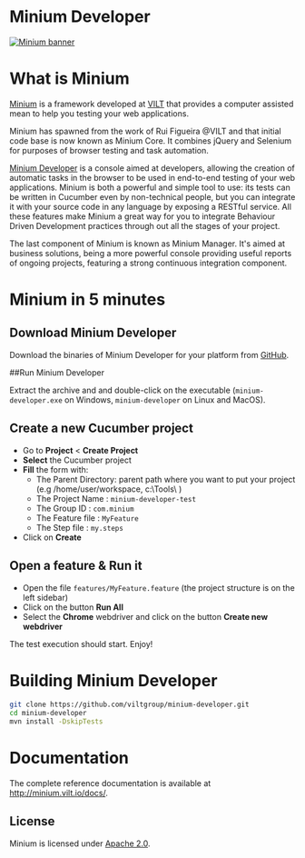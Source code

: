 Minium Developer
================

[![Minium banner](http://minium.vilt.io/images/minium_logo.png)](http://minium.vilt.io/)

What is Minium
=============

[Minium](https://github.com/viltgroup/minium/) is a framework developed at [VILT](http://vilt-group.com) that provides a computer assisted mean to help you testing your web applications.

Minium has spawned from the work of Rui Figueira @VILT and that initial code base is now known as Minium Core. It combines jQuery and Selenium for purposes of browser testing and task automation.

[Minium Developer](https://github.com/viltgroup/minium-developer/) is a console aimed at developers, allowing the creation of automatic tasks in the browser to be used in end-to-end testing of your web applications.
Minium is both a powerful and simple tool to use: its tests can be written in Cucumber even by non-technical people, but you can integrate it with your source code in any language by exposing a RESTful service.
All these features make Minium a great way for you to integrate Behaviour Driven Development practices through out all the stages of your project.

The last component of Minium is known as Minium Manager. It's aimed at business solutions, being a more powerful console providing useful reports of ongoing projects, featuring a strong continuous integration component.

Minium in 5 minutes
============
## Download Minium Developer

Download the binaries of Minium Developer for your platform from [GitHub](https://github.com/viltgroup/minium-developer/releases).

##Run Minium Developer

Extract the archive and and double-click on the executable (`minium-developer.exe` on Windows, `minium-developer` on Linux and MacOS).

## Create a new **Cucumber project**

* Go to **Project** < **Create Project**
* **Select** the Cucumber project
* **Fill** the form with:
    * The Parent Directory:  parent path where you want to put your project (e.g /home/user/workspace, c:\Tools\ )
    * The Project Name :  `minium-developer-test`
    * The Group ID :  `com.minium`
    * The Feature file :  `MyFeature`
    * The Step file : `my.steps`
* Click on **Create**

## Open a feature & Run it
* Open the file `features/MyFeature.feature` (the project structure is on the left sidebar)
* Click on the button **Run All**
* Select the **Chrome** webdriver and click on the button **Create new webdriver**

The test execution should start. Enjoy!

Building Minium Developer
============

```bash
git clone https://github.com/viltgroup/minium-developer.git
cd minium-developer
mvn install -DskipTests
```

Documentation
=============

The complete reference documentation is available at http://minium.vilt.io/docs/.

License
-------

Minium is licensed under [Apache 2.0](http://www.apache.org/licenses/LICENSE-2.0.html).
